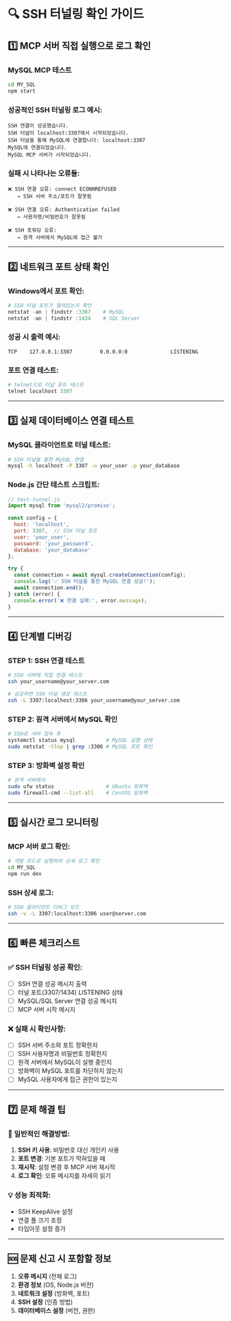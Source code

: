 # 🔍 SSH 터널링 확인 가이드

## 1️⃣ MCP 서버 직접 실행으로 로그 확인

### MySQL MCP 테스트
```bash
cd MY_SQL
npm start
```

### 성공적인 SSH 터널링 로그 예시:
```
SSH 연결이 성공했습니다.
SSH 터널이 localhost:3307에서 시작되었습니다.
SSH 터널을 통해 MySQL에 연결합니다: localhost:3307
MySQL에 연결되었습니다.
MySQL MCP 서버가 시작되었습니다.
```

### 실패 시 나타나는 오류들:
```
❌ SSH 연결 오류: connect ECONNREFUSED
   → SSH 서버 주소/포트가 잘못됨

❌ SSH 연결 오류: Authentication failed
   → 사용자명/비밀번호가 잘못됨

❌ SSH 포워딩 오류: 
   → 원격 서버에서 MySQL에 접근 불가
```

---

## 2️⃣ 네트워크 포트 상태 확인

### Windows에서 포트 확인:
```powershell
# SSH 터널 포트가 열려있는지 확인
netstat -an | findstr :3307    # MySQL
netstat -an | findstr :1434    # SQL Server
```

### 성공 시 출력 예시:
```
TCP    127.0.0.1:3307         0.0.0.0:0              LISTENING
```

### 포트 연결 테스트:
```powershell
# telnet으로 터널 포트 테스트
telnet localhost 3307
```

---

## 3️⃣ 실제 데이터베이스 연결 테스트

### MySQL 클라이언트로 터널 테스트:
```bash
# SSH 터널을 통한 MySQL 연결
mysql -h localhost -P 3307 -u your_user -p your_database
```

### Node.js 간단 테스트 스크립트:
```javascript
// test-tunnel.js
import mysql from 'mysql2/promise';

const config = {
  host: 'localhost',
  port: 3307,  // SSH 터널 포트
  user: 'your_user',
  password: 'your_password',
  database: 'your_database'
};

try {
  const connection = await mysql.createConnection(config);
  console.log('✅ SSH 터널을 통한 MySQL 연결 성공!');
  await connection.end();
} catch (error) {
  console.error('❌ 연결 실패:', error.message);
}
```

---

## 4️⃣ 단계별 디버깅

### STEP 1: SSH 연결 테스트
```bash
# SSH 서버에 직접 연결 테스트
ssh your_username@your_server.com

# 성공하면 SSH 터널 생성 테스트
ssh -L 3307:localhost:3306 your_username@your_server.com
```

### STEP 2: 원격 서버에서 MySQL 확인
```bash
# SSH로 서버 접속 후
systemctl status mysql          # MySQL 실행 상태
sudo netstat -tlnp | grep :3306 # MySQL 포트 확인
```

### STEP 3: 방화벽 설정 확인
```bash
# 원격 서버에서
sudo ufw status                 # Ubuntu 방화벽
sudo firewall-cmd --list-all    # CentOS 방화벽
```

---

## 5️⃣ 실시간 로그 모니터링

### MCP 서버 로그 확인:
```bash
# 개발 모드로 실행하여 상세 로그 확인
cd MY_SQL
npm run dev
```

### SSH 상세 로그:
```bash
# SSH 클라이언트 디버그 모드
ssh -v -L 3307:localhost:3306 user@server.com
```

---

## 6️⃣ 빠른 체크리스트

### ✅ SSH 터널링 성공 확인:
- [ ] SSH 연결 성공 메시지 출력
- [ ] 터널 포트(3307/1434) LISTENING 상태
- [ ] MySQL/SQL Server 연결 성공 메시지
- [ ] MCP 서버 시작 메시지

### ❌ 실패 시 확인사항:
- [ ] SSH 서버 주소와 포트 정확한지
- [ ] SSH 사용자명과 비밀번호 정확한지
- [ ] 원격 서버에서 MySQL이 실행 중인지
- [ ] 방화벽이 MySQL 포트를 차단하지 않는지
- [ ] MySQL 사용자에게 접근 권한이 있는지

---

## 7️⃣ 문제 해결 팁

### 🔧 일반적인 해결방법:
1. **SSH 키 사용**: 비밀번호 대신 개인키 사용
2. **포트 변경**: 기본 포트가 막혀있을 때
3. **재시작**: 설정 변경 후 MCP 서버 재시작
4. **로그 확인**: 오류 메시지를 자세히 읽기

### 💡 성능 최적화:
- SSH KeepAlive 설정
- 연결 풀 크기 조정
- 타임아웃 설정 증가

---

## 🆘 문제 신고 시 포함할 정보

1. **오류 메시지** (전체 로그)
2. **환경 정보** (OS, Node.js 버전)
3. **네트워크 설정** (방화벽, 포트)
4. **SSH 설정** (인증 방법)
5. **데이터베이스 설정** (버전, 권한) 